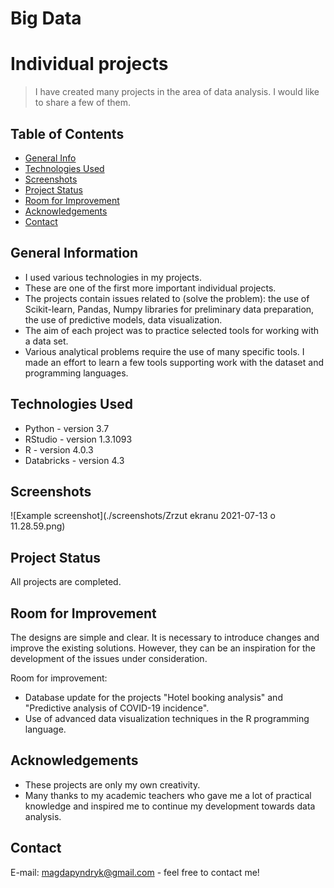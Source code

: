 # Big Data 
# Individual projects
> I have created many projects in the area of data analysis. I would like to share a few of them.

## Table of Contents
* [General Info](#general-information)
* [Technologies Used](#technologies-used)
* [Screenshots](#screenshots)
* [Project Status](#project-status)
* [Room for Improvement](#room-for-improvement)
* [Acknowledgements](#acknowledgements)
* [Contact](#contact)


## General Information
- I used various technologies in my projects.
- These are one of the first more important individual projects.
- The projects contain issues related to (solve the problem): the use of Scikit-learn, Pandas, Numpy libraries for preliminary data preparation, the use of predictive models, data visualization.
- The aim of each project was to practice selected tools for working with a data set.
- Various analytical problems require the use of many specific tools. I made an effort to learn a few tools supporting work with the dataset and programming languages.


## Technologies Used
- Python - version 3.7
- RStudio - version 1.3.1093
- R - version 4.0.3
- Databricks - version 4.3


## Screenshots
![Example screenshot](./screenshots/Zrzut ekranu 2021-07-13 o 11.28.59.png)
<!-- If you have screenshots you'd like to share, include them here. -->


## Project Status
All projects are completed.


## Room for Improvement
The designs are simple and clear. It is necessary to introduce changes and improve the existing solutions. However, they can be an inspiration for the development of the issues under consideration.

Room for improvement:
- Database update for the projects "Hotel booking analysis" and "Predictive analysis of COVID-19 incidence".
- Use of advanced data visualization techniques in the R programming language.


## Acknowledgements
- These projects are only my own creativity.
- Many thanks to my academic teachers who gave me a lot of practical knowledge and inspired me to continue my development towards data analysis.


## Contact
E-mail: magdapyndryk@gmail.com - feel free to contact me!
